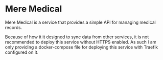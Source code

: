 # Mere Medical

Mere Medical is a service that provides a simple API for managing medical records.

Because of how it it designed to sync data from other services, it is not recommended to deploy this service without HTTPS enabled. As such I am only providing a docker-compose file for deploying this service with Traefik configured on it.
